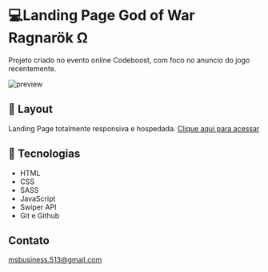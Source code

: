 # 💻Landing Page God of War Ragnarök Ω 

Projeto criado no evento online Codeboost, com foco
no anuncio do jogo recentemente.

![preview](./.github/god.png) 

## 🔖 Layout

Landing Page totalmente responsiva e hospedada. [Clique aqui para acessar](https://god-ragnarok.vercel.app)

## 🚀 Tecnologias
- HTML 
- CSS
- SASS
- JavaScript
- Swiper API
- Git e Github

## Contato

msbusiness.513@gmail.com
